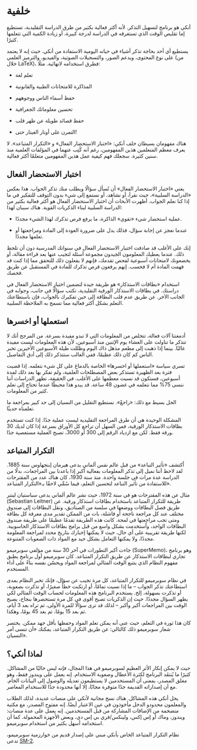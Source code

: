 # خلفية

أنكي هو برنامج لتسهيل التذكر. لأنه أكثر فعالية بكثير من طرق الدراسة التقليدية،
تستطيع إما تقليص الوقت الذي تستغرقه في الدراسة لدرجة كبيرة،
أو زيادة الكمية التي تتعلمها كثيرًا.

يستطيع أي أحد بحاجة تذكر أشياء في حياته اليومية الاستفادة من أنكي.
حيث إنه لا يعتمد على نوع المحتوى، ويدعم الصور، والتسجيلات الصوتية،
والفيديو، والترميز العلمي (من خلال LaTeX)، فطرق استخدامه لانهائية.
مثلًا:

- تعلم لغة

- المذاكرة للامتحانات الطبية والقانونية

- حفظ أسماء الناس ووجوههم

- تحسين معلوماتك الجغرافية

- حفظ قصائد طويلة عن ظهر قلب

- التمرن على أوتار الغيتار حتى!

هناك مفهومان بسيطان خلف أنكي: «اختبار الاستحضار الفعال» و «التكرار المتباعد».
لا يعرف معظم المتعلمين هذين المفهومين، رغم أنه كُتِب عنهما في المؤلفات العلمية منذ سنين كثيرة.
سجعلك فهم كيفية عمل هذين المفهومين متعلمًا أكثر فعالية.

## اختبار الاستحضار الفعال

يعني «اختبار الاستحضار الفعال» أن تُسأل سؤالًا ويطلب منك تذكر الجواب.
هذا بعكس «الدراسة السلبية»، حيث نقرأ، أو نشاهد، أو نستمع إلى شيء
بدون التوقف للتفكير في ما إذا كنا نعلم الجواب.
أظهرت الأبحاث أن اختبار الاستحضار الفعال هو أكثر فعالية بكثير
من الدراسة السلبية لبناء الذكريات القوية.
هناك سببان لهذا:

-    عملية استحضار شيء «تقوي» الذاكرة، ما يرفع فرص تذكرك لهذا الشيء مجددًا.

-    عندما نعجز عن إجابة سؤال، فذلك يدل على ضرورة العودة إلى المادة
ومراجعتها أو تعلمها مجددًا.

إنك على الأغلب قد صادفت اختبار الاستحضار الفعال في سنواتك المدرسية دون أن تلحظ ذلك. عندما يعطيك المعلومون الجيدون مجموعة أسئلة لتجيب عنها بعد قراءة
مقالة، أو يخضعونك لامتحانات أسبوعية لفحص تقدمك، فإنهم لا يفعلون ذلك
للتحقق مما إذا كنت قد فهمت المادة أم لا فحسب. إنهم يرفعون فرص تذكرك للمادة
في المستقبل عن طريق فحصك.

استخدام «بطاقات الاستذكار» هو طريقة جيدة لتضمين اختبار الاستحضار الفعال في دراستك.
في بطاقات الاستذكار الورقية التقليدية، تكتب سؤالًا في جانب، وجوابه في الجانب الآخر.
عن طريق عدم قلب البطاقة إلى حين تفكيرك بالجواب، فإن باستطاعتك التعلم بشكل أكثر فعالية
مما تسمح به الملاحظة السلبية.

## استعملها أو اخسرها

أدمغتنا آلات فعالة، تتخلص من المعلومات التي لا تبدو مفيدة بسرعة.
من المرجح أنك لا تتذكر ما تناولت على العشاء يوم الإثنين منذ أسبوعين،
لأن هذه المعلومات ليست مفيدة غالبًا. بينما إذا ذهبت إلى مطعم مذهل ذاك اليوم
وظللت طيلة الأسبوعين الأخيرين تخبر الناس كم كان ذلك عظيمًا، ففي الغالب ستتذكر ذلك
إلى أدق التفاصيل.

تسري سياسة «استعملها أو اخسرها» الخاصة بالدماغ على كل شيء نتعلمه.
إذا قضيت فترة بعد الظهيرة تستذكر بعض المصطلحات العلمية، ولم تفكر بها
بعد ذلك لمدة أسبوعين، فستكون قد نسيت معظمها على الأغلب.
في الحقيقة، تظهر الدراسات أننا ننسى 75% مما نتعلمه في غضون 48 ساعة.
قد يبدو هذا محبطًا عندما تحتاج إلى تعلم كثير من المعلومات.

الحل بسيط مع ذلك: «راجعْ». نستطيع التقليل من النسيان إلى حد كبير
بمراجعة ما تعلمناه حديثًا.

المشكلة الوحيدة هي أن طرق المراجعة التقليدية ليست عملية جدًا.
إذا كنت تستخدم بطاقات الاستذكار الورقية، فمن السهل أن تراجع كل الأوراق بسرعة
إذا كان لديك 30 ورقة فقط. لكن مع ازدياد الرقم إلى 300 أو 3000،
تصبح العملية مستعصية جدًا.

## التكرار المتباعد

اُكتشف «تأثير التباعد» من قبل عالم نفس ألماني يدعى هيرمان إبنجهاوس سنة 1885.
لقد لاحظ أننا نميل إلى تذكر المعلومات بفعالية أكبر إذا باعدنا بين المراجعات،
بدلًا من الدراسة عدة مرات في جلسة واحدة.
منذ سنة 1930، كان هناك عدد من المقترحات للاستفادة من تأثير التباعد لتحسين التعلم،
فيما سُمِّي لاحقًا بـ«التكرار المتباعد».

مثال عن هذه المقترحات هو في سنة 1972، حيث نشر عالم ألماني
يدعى سباستيان ليتنر (Sebastian Leitner) طريقة للتكرار المتباعد
باستخدام بطاقات استذكار ورقية. عن طريق فصل البطاقات ووضعها في سلسة من الصناديق،
ونقل البطاقات إلى صندوق مختلف عند كل مراجعة ناجحة أو فاشلة،
بات من الممكن تقدير مدى معرفة كل بطاقة ومتى تجب مراجعتها في لمحة.
كانت هذه الطريقة تقدمًا عظيمًا على طريقة صندوق البطاقات الواحد، واُستخدمت بشكل واسع
من قبل برامج بطاقات الاستذكار الحاسوبية.
لكنها طريقة تقريبية على أي حال، حيث لا يمكنها إخبارك بتاريخ محدد
لمراجعة المعلومة مجددًا، ولا يمكنها التعامل بشكل جيد مع المواد ذات الصعوبات المتنوعة.

جاءت أكبر التطورات في آخر 30 سنة من مؤلفي سوبرميمو (SuperMemo)،
وهو برنامج تجاري لبطاقات الاستذكار عن طريق التكرار المتباعد.
كان سوبرميمو أول برنامج يطبق مفهوم النظام الذي يتتبع الوقت المثالي لمراجعة
المواد ويحسّن نفسه بناءً على أداء المستخدم.

في نظام سوبرميمو للتكرار المتباعد، كل مرة تجيب عن سؤال،
فإنك تخبر النظام بمدى استطاعتك تذكر الجواب – ما إذا نسيت تمامًا،
أو ارتكبت خطأً صغيرًا، أو تذكرت بصعوبة، أو تذكرت بسهولة، إلخ.
يستخدم البرنامج هذه المعلومات لحساب الوقت المثالي لكي يظهر السؤال مجددًا.
حيث  إن الذكريات تصبح أقوى في كل مرة تستحضرها بنجاح، يصبح الوقت بين المراجعات
أكبر وأكبر – لذلك قد ترى سؤالًا للمرة الأولى، ثم تراه بعد 3 أيام، ثم بعد 15 يومًا،
ثم بعد 45 يومًا، وهكذا.

كان هذا ثورة في التعلم، حيث عنى أنه يمكن تعلم المواد
وحفظها بأقل جهد ممكن.
يختصر شعار سوبرميمو ذلك كالتالي: عن طريق التكرار المتباعد،
يمكنك «أن تنسى أمر النسيان».

## لماذا أنكي؟

حيث لا يمكن إنكار الأثر العظيم لسوبرميمو في هذا المجال،
فإنه ليس خاليًا من المشاكل. كثيرًا ما يُنتقَد البرنامج لكثرة الأعطال وصعوبة الاستخدام.
إنه يعمل على ويندوز فقط، وهو مغلق المصدر، بمعنى أن المستخدمين لا يستطيعون
تعديله والوصول إلى البيانات الخام. مع أن إصداراته القديمة جدًا متوفرة مجانًا،
إلا أنها محدودة جدًا للاستخدام المعاصر.

يحل أنكي هذه المشاكل. هناك نسخ مجانية لأنكي على منصات عديدة،
لذلك الطلاب والمعلمون محدودو الدخل مأخوذون في عين الاعتبار أيضًا.
إنه مفتوح المصدر، مع مكتبة متضخمة من الإضافات المشاركة من قبل المستخدمين.
إنه يعمل على عدة منصات: ويندوز، وماك أو إس إكس، ولينكس/فري بي ‌إس ‌دي،
وبعض الأجهزة المحمولة. كما أن استخدامه أسهل بكثير من استخدام سوبرميمو.

نظام التكرار المتباعد الخاص بأنكي مبني على إصدار قديم من خوارزمية سوبرميمو،
تدعى [SM-2](faqs.md).
